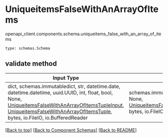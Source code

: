 # UniqueitemsFalseWithAnArrayOfItems
openapi_client.components.schema.uniqueitems_false_with_an_array_of_items
```
type: schemas.Schema
```

## validate method
Input Type | Return Type | Notes
------------ | ------------- | -------------
dict, schemas.immutabledict, str, datetime.date, datetime.datetime, uuid.UUID, int, float, bool, None, [UniqueitemsFalseWithAnArrayOfItemsTupleInput](#uniqueitemsfalsewithanarrayofitemstupleinput), [UniqueitemsFalseWithAnArrayOfItemsTuple](#uniqueitemsfalsewithanarrayofitemstuple), bytes, io.FileIO, io.BufferedReader | schemas.immutabledict, str, float, int, bool, None, [UniqueitemsFalseWithAnArrayOfItemsTuple](#uniqueitemsfalsewithanarrayofitemstuple), bytes, io.FileIO |

[[Back to top]](#top) [[Back to Component Schemas]](../../../README.md#Component-Schemas) [[Back to README]](../../../README.md)
